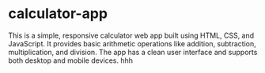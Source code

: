 # calculator-app
This is a simple, responsive calculator web app built using HTML, CSS, and JavaScript. It provides basic arithmetic operations like addition, subtraction, multiplication, and division. The app has a clean user interface and supports both desktop and mobile devices.
hhh
